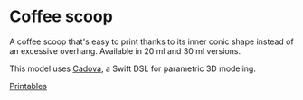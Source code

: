 # Coffee scoop

A coffee scoop that's easy to print thanks to its inner conic shape instead of an excessive overhang. Available in 20 ml and 30 ml versions.

This model uses [Cadova](https://github.com/tomasf/Cadova), a Swift DSL for parametric 3D modeling.

[Printables](https://www.printables.com/model/899238-coffee-scoop)
